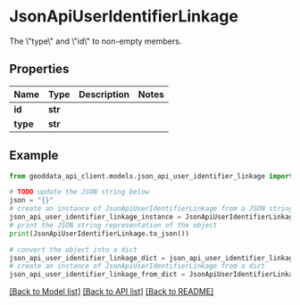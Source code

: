 # JsonApiUserIdentifierLinkage

The \\\"type\\\" and \\\"id\\\" to non-empty members.

## Properties

Name | Type | Description | Notes
------------ | ------------- | ------------- | -------------
**id** | **str** |  | 
**type** | **str** |  | 

## Example

```python
from gooddata_api_client.models.json_api_user_identifier_linkage import JsonApiUserIdentifierLinkage

# TODO update the JSON string below
json = "{}"
# create an instance of JsonApiUserIdentifierLinkage from a JSON string
json_api_user_identifier_linkage_instance = JsonApiUserIdentifierLinkage.from_json(json)
# print the JSON string representation of the object
print(JsonApiUserIdentifierLinkage.to_json())

# convert the object into a dict
json_api_user_identifier_linkage_dict = json_api_user_identifier_linkage_instance.to_dict()
# create an instance of JsonApiUserIdentifierLinkage from a dict
json_api_user_identifier_linkage_from_dict = JsonApiUserIdentifierLinkage.from_dict(json_api_user_identifier_linkage_dict)
```
[[Back to Model list]](../README.md#documentation-for-models) [[Back to API list]](../README.md#documentation-for-api-endpoints) [[Back to README]](../README.md)


